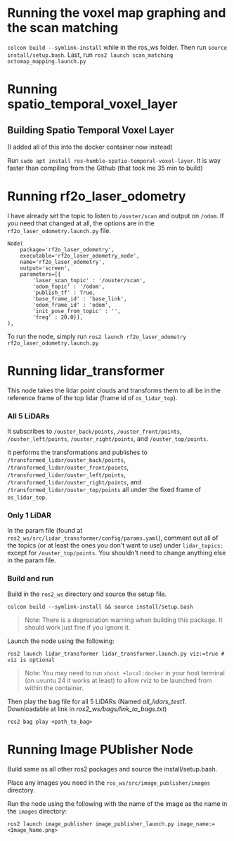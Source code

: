 # Running the voxel map graphing and the scan matching

`colcon build --symlink-install` while in the ros_ws folder. Then run `source install/setup.bash`. Last, run `ros2 launch scan_matching octomap_mapping.launch.py`




# Running spatio_temporal_voxel_layer

## Building Spatio Temporal Voxel Layer

(I added all of this into the docker container now instead)

Run `sudo apt install ros-humble-spatio-temporal-voxel-layer`. It is way faster than compiling from the Github (that took me 35 min to build)

<!-- This takes forever, without adding the following export, it would spike my memory past taking 32GB of RAM and crash the build process.
You can try it without the flag and see if it works for you though! If it doesn't, add the tag. This is only necessary for the openvdb_vendor package. (This took 36min on my computer)

```
export MAKEFLAGS=-j1
colcon build --mixin release --symlink-install --parallel-workers 1 --packages-select openvdb_vendor
```

Afterwards, you will want to colcon build all the other packages. Since openvdb_vendor is already compiled, you will be good to just unset the MAKEFLAG and run the following

```
unset MAKEFLAGS
colcon build
``` -->


# Running rf2o_laser_odometry

I have already set the topic to listen to `/ouster/scan` and output on `/odom`. If you need that changed at all, the options are in the `rf2o_laser_odometry.launch.py` file.

```
Node(
    package='rf2o_laser_odometry',
    executable='rf2o_laser_odometry_node',
    name='rf2o_laser_odometry',
    output='screen',
    parameters=[{
        'laser_scan_topic' : '/ouster/scan',
        'odom_topic' : '/odom',
        'publish_tf' : True,
        'base_frame_id' : 'base_link',
        'odom_frame_id' : 'odom',
        'init_pose_from_topic' : '',
        'freq' : 20.0}],
),
```

To run the node, simply run `ros2 launch rf2o_laser_odometry rf2o_laser_odometry.launch.py`


# Running lidar_transformer

This node takes the lidar point clouds and transforms them to all be in the reference frame of the top lidar (frame id of `os_lidar_top`).

### All 5 LiDARs
It subscribes to `/ouster_back/points`, `/ouster_front/points`, `/ouster_left/points`, `/ouster_right/points`, and `/ouster_top/points`.

It performs the transformations and publishes to `/transformed_lidar/ouster_back/points`, `/transformed_lidar/ouster_front/points`, `/transformed_lidar/ouster_left/points`, `/transformed_lidar/ouster_right/points`, and
`/transformed_lidar/ouster_top/points` all under the fixed frame of `os_lidar_top`.

### Only 1 LiDAR

In the param file (found at `ros2_ws/src/lidar_transformer/config/params.yaml`), comment out all of the topics (or at least the ones you don't want to use) under `lidar_topics: ` except for `/ouster_top/points`. You shouldn't need to change anything else in the param file. 

### Build and run

Build in the `ros2_ws` directory and source the setup file.

```
colcon build --symlink-install && source install/setup.bash
```

> Note: There is a depreciation warning when building this package. It should work just fine if you ignore it.

Launch the node using the following:

```
ros2 launch lidar_transformer lidar_transformer.launch.py viz:=true # viz is optional 
```
> Note: You may need to run `xhost +local:docker` in your host terminal (on uvuntu 24 it works at least) to allow rviz to be launched from within the container.

Then play the bag file for all 5 LiDARs (Named *all_lidars_test1*. Downloadable at link in *ros2_ws/bags/link_to_bags.txt*)

```
ros2 bag play <path_to_bag>
```

# Running Image PUblisher Node

Build same as all other ros2 packages and source the install/setup.bash.

Place any images you need in the `ros_ws/src/image_publisher/images` directory. 

Run the node using the following with the name of the image as the name in the `images` directory:
```
ros2 launch image_publisher image_publisher_launch.py image_name:=<Image_Name.png>
```